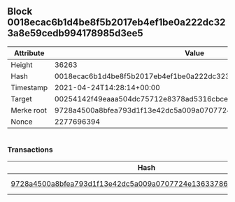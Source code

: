 ## Block 0018ecac6b1d4be8f5b2017eb4ef1be0a222dc323a8e59cedb994178985d3ee5

Attribute | Value
--- | ---
Height | 36263
Hash | 0018ecac6b1d4be8f5b2017eb4ef1be0a222dc323a8e59cedb994178985d3ee5
Timestamp | 2021-04-24T14:28:14+00:00
Target | 00254142f49eaaa504dc75712e8378ad5316cbcead634704b3734b6271167cc4
Merke root | 9728a4500a8bfea793d1f13e42dc5a009a0707724e13633786d8ecda65fffc11
Nonce | 2277696394

```

```

### Transactions

Hash | Amount
--- | ---
[9728a4500a8bfea793d1f13e42dc5a009a0707724e13633786d8ecda65fffc11](9728a4500a8bfea793d1f13e42dc5a009a0707724e13633786d8ecda65fffc11.md) | 10.00000000 SKEPTI 
